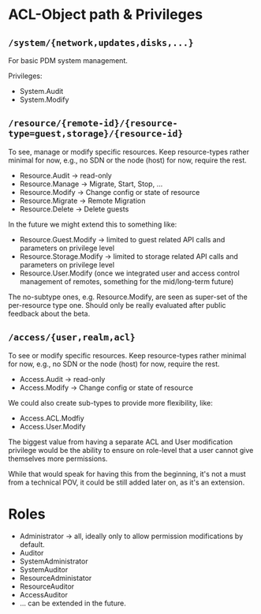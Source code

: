 # ACL-Object path & Privileges

## `/system/{network,updates,disks,...}`

For basic PDM system management.

Privileges:

- System.Audit
- System.Modify

## `/resource/{remote-id}/{resource-type=guest,storage}/{resource-id}`

To see, manage or modify specific resources. Keep resource-types rather minimal for now, e.g., no
SDN or the node (host) for now, require the rest.

- Resource.Audit -> read-only
- Resource.Manage -> Migrate, Start, Stop, ...
- Resource.Modify -> Change config or state of resource
- Resource.Migrate -> Remote Migration
- Resource.Delete -> Delete guests

In the future we might extend this to something like:

- Resource.Guest.Modify -> limited to guest related API calls and parameters on privilege level
- Resource.Storage.Modify -> limited to storage related API calls and parameters on privilege level
- Resource.User.Modify (once we integrated user and access control management of remotes, something
  for the mid/long-term future)

The no-subtype ones, e.g. Resource.Modify, are seen as super-set of the per-resource type one.
Should only be really evaluated after public feedback about the beta.

## `/access/{user,realm,acl}`

To see or modify specific resources. Keep resource-types rather minimal for now, e.g., no
SDN or the node (host) for now, require the rest.

- Access.Audit -> read-only
- Access.Modify -> Change config or state of resource

We could also create sub-types to provide more flexibility, like:
- Access.ACL.Modfiy
- Access.User.Modify

The biggest value from having a separate ACL and User modification privilege would be the ability to
ensure on role-level that a user cannot give themselves more permissions.

While that would speak for having this from the beginning, it's not a must from a technical POV, it
could be still added later on, as it's an extension.

# Roles

- Administrator -> all, ideally only to allow permission modifications by default.
- Auditor
- SystemAdministrator
- SystemAuditor
- ResourceAdministator
- ResourceAuditor
- AccessAuditor
- ... can be extended in the future.
